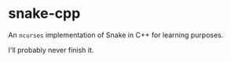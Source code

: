 snake-cpp
=========

An `ncurses` implementation of Snake in C++ for learning purposes.

I'll probably never finish it.
